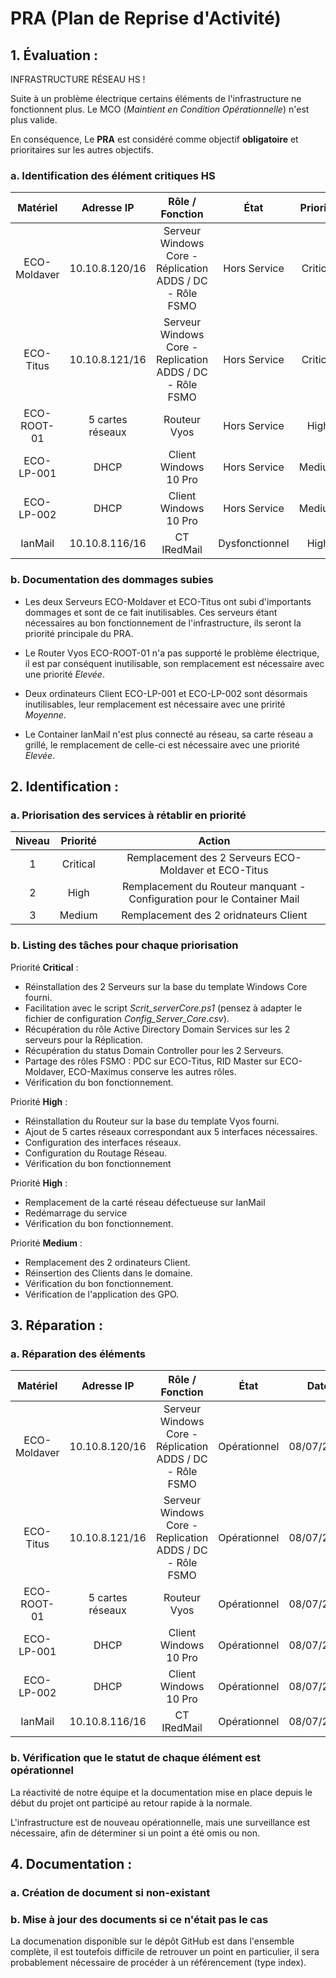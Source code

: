 # PRA (Plan de Reprise d'Activité)

## 1. Évaluation :

INFRASTRUCTURE RÉSEAU HS !

Suite à un problème électrique certains éléments de l'infrastructure ne fonctionnent plus.
Le MCO (*Maintient en Condition Opérationnelle*) n'est plus valide.

En conséquence, Le **PRA** est considéré comme objectif **obligatoire** et prioritaires sur les autres objectifs.

### a. Identification des élément critiques HS

| Matériel | Adresse IP | Rôle / Fonction | État | Priorité |
|:-:|:-:|:-:|:-:|:-:|
| ECO-Moldaver | 10.10.8.120/16 | Serveur Windows Core - Réplication ADDS / DC - Rôle FSMO | Hors Service | Critical |
| ECO-Titus | 10.10.8.121/16 | Serveur Windows Core - Replication ADDS / DC - Rôle FSMO | Hors Service | Critical |
| ECO-ROOT-01 | 5 cartes réseaux | Routeur Vyos | Hors Service | High |
| ECO-LP-001 | DHCP | Client Windows 10 Pro | Hors Service | Medium |
| ECO-LP-002 | DHCP | Client Windows 10 Pro | Hors Service | Medium |
| IanMail | 10.10.8.116/16 | CT IRedMail | Dysfonctionnel | High |

### b. Documentation des dommages subies

* Les deux Serveurs ECO-Moldaver et ECO-Titus ont subi d'importants dommages et sont de ce fait inutilisables. Ces serveurs étant nécessaires au bon fonctionnement de l'infrastructure, ils seront la priorité principale du PRA.

* Le Router Vyos ECO-ROOT-01 n'a pas supporté le problème électrique, il est par conséquent inutilisable, son remplacement est nécessaire avec une priorité _Elevée_.

* Deux ordinateurs Client ECO-LP-001 et ECO-LP-002 sont désormais inutilisables, leur remplacement est nécessaire avec une pririté _Moyenne_.

* Le Container IanMail n'est plus connecté au réseau, sa carte réseau a grillé, le remplacement de celle-ci est nécessaire avec une priorité _Elevée_.

## 2. Identification : 

### a. Priorisation des services à rétablir en priorité

| Niveau | Priorité | Action |
| :-: | :-: | :-: |
| 1 | Critical | Remplacement des 2 Serveurs ECO-Moldaver et ECO-Titus |
| 2 | High | Remplacement du Routeur manquant - Configuration pour le Container Mail |
| 3 | Medium | Remplacement des 2 oridnateurs Client |

### b. Listing des tâches pour chaque priorisation

Priorité **Critical** :

* Réinstallation des 2 Serveurs sur la base du template Windows Core fourni.
* Facilitation avec le script _Scrit_serverCore.ps1_ (pensez à adapter le fichier de configuration _Config_Server_Core.csv_).
* Récupération du rôle Active Directory Domain Services sur les 2 serveurs pour la Réplication.
* Récupération du status Domain Controller pour les 2 Serveurs.
* Partage des rôles FSMO : PDC sur ECO-Titus, RID Master sur ECO-Moldaver, ECO-Maximus conserve les autres rôles.
* Vérification du bon fonctionnement.

Priorité **High** :

* Réinstallation du Routeur sur la base du template Vyos fourni.
* Ajout de 5 cartes réseaux correspondant aux 5 interfaces nécessaires.
* Configuration des interfaces réseaux.
* Configuration du Routage Réseau.
* Vérification du bon fonctionnement

Priorité **High** :

* Remplacement de la carté réseau défectueuse sur IanMail
* Redémarrage du service
* Vérification du bon fonctionnement.

Priorité **Medium** : 

* Remplacement des 2 ordinateurs Client.
* Réinsertion des Clients dans le domaine.
* Vérification du bon fonctionnement.
* Vérification de l'application des GPO.

## 3. Réparation :

### a. Réparation des éléments

| Matériel | Adresse IP | Rôle / Fonction | État | Date |
|:-:|:-:|:-:|:-:|:-:|
| ECO-Moldaver | 10.10.8.120/16 | Serveur Windows Core - Réplication ADDS / DC - Rôle FSMO | Opérationnel | 08/07/2024 |
| ECO-Titus | 10.10.8.121/16 | Serveur Windows Core - Replication ADDS / DC - Rôle FSMO | Opérationnel | 08/07/2024 |
| ECO-ROOT-01 | 5 cartes réseaux | Routeur Vyos | Opérationnel | 08/07/2024 |
| ECO-LP-001 | DHCP | Client Windows 10 Pro | Opérationnel | 08/07/2024 |
| ECO-LP-002 | DHCP | Client Windows 10 Pro | Opérationnel | 08/07/2024 |
| IanMail | 10.10.8.116/16 | CT IRedMail | Opérationnel | 08/07/2024 |

### b. Vérification que le statut de chaque élément est opérationnel

La réactivité de notre équipe et la documentation mise en place depuis le début du projet ont participé au retour rapide à la normale.

L'infrastructure est de nouveau opérationnelle, mais une surveillance est nécessaire, afin de déterminer si un point a été omis ou non.

## 4. Documentation :

### a. Création de document si non-existant

### b. Mise à jour des documents si ce n'était pas le cas

La documenation disponible sur le dépôt GitHub est dans l'ensemble complète, il est toutefois difficile de retrouver un point en particulier, il sera probablement nécessaire de procéder à un référencement (type index).

